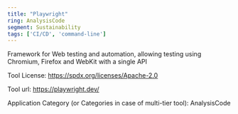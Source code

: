 ```yaml
---
title: "Playwright"
ring: AnalysisCode
segment: Sustainability
tags: ['CI/CD', 'command-line']
---
```

Framework for Web testing and automation, allowing testing using Chromium, Firefox and WebKit with a single API

Tool License: https://spdx.org/licenses/Apache-2.0

Tool url: https://playwright.dev/

Application Category (or Categories in case of multi-tier tool): AnalysisCode
